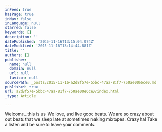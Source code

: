 ```yaml
---
inFeed: true
hasPage: true
inNav: false
inLanguage: null
starred: false
keywords: []
description: ''
datePublished: '2015-11-16T13:15:04.074Z'
dateModified: '2015-11-16T13:14:44.881Z'
title: ''
authors: []
publisher:
  name: null
  domain: null
  url: null
  favicon: null
sourcePath: _posts/2015-11-16-a2d8f57e-5bbc-47aa-81f7-750ae00e6ce0.md
published: true
url: a2d8f57e-5bbc-47aa-81f7-750ae00e6ce0/index.html
_type: Article

---
```

Welcome...this is us! We love, and live good beats. We are so crazy about out beats that we sleep late at sometimes making mixtapes. Crazy ha! Take a listen and be sure to leave your comments.